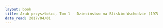 ```yaml
---
layout: book
title: Arab przyszłości, Tom 1 - Dzieciństwo na Bliskim Wschodzie (1978-1984)
date_read: 2017/04/01
---
```

